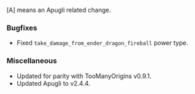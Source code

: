 [A] means an Apugli related change.

### Bugfixes
- Fixed `take_damage_from_ender_dragon_fireball` power type.

### Miscellaneous
- Updated for parity with TooManyOrigins v0.9.1.
- Updated Apugli to v2.4.4.